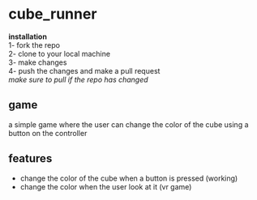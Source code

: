 # cube_runner

**installation** <br/>
1- fork the repo <br/>
2- clone to your local machine <br/>
3- make changes <br/>
4- push the changes and make a pull request <br/>
*make sure to pull if the repo has changed*

## game
a simple game where the user can change the color of the cube using a button on the controller

## features
* change the color of the cube when a button is pressed (working) <br/>
* change the color when the user look at it (vr game) <br/>
